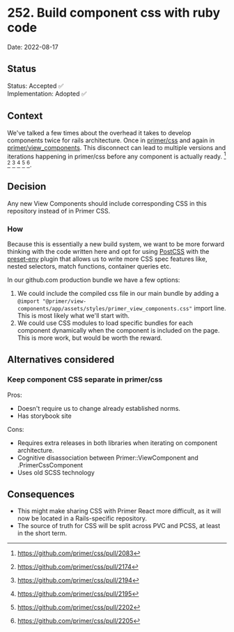 # 252. Build component css with ruby code

Date: 2022-08-17

## Status

Status: Accepted ✅\
Implementation: Adopted ✅

## Context

We've talked a few times about the overhead it takes to develop components twice for rails architecture. Once in [primer/css](https://github.com/primer/css/pull/2083) and again in [primer/view_components](https://github.com/primer/view_components/pull/1225). This disconnect can lead to multiple versions and iterations happening in primer/css before any component is actually ready. [^1] [^2] [^3] [^4] [^5] [^6].

## Decision

Any new View Components should include corresponding CSS in this repository instead of in Primer CSS.

### How

Because this is essentially a new build system, we want to be more forward thinking with the code written here and opt for using [PostCSS] with the [preset-env] plugin that allows us to write more CSS spec features like, nested selectors, match functions, container queries etc.

In our github.com production bundle we have a few options:

1. We could include the compiled css file in our main bundle by adding a `@import "@primer/view-components/app/assets/styles/primer_view_components.css"` import line. This is most likely what we'll start with.
2. We could use CSS modules to load specific bundles for each component dynamically when the component is included on the page. This is more work, but would be worth the reward.

[PostCSS]: https://postcss.org/
[preset-env]: https://preset-env.cssdb.org/
[^1]: https://github.com/primer/css/pull/2083
[^2]: https://github.com/primer/css/pull/2174
[^3]: https://github.com/primer/css/pull/2194
[^4]: https://github.com/primer/css/pull/2195
[^5]: https://github.com/primer/css/pull/2202
[^6]: https://github.com/primer/css/pull/2205

## Alternatives considered

### Keep component CSS separate in primer/css

Pros:

* Doesn't require us to change already established norms.
* Has storybook site

Cons:

* Requires extra releases in both libraries when iterating on component architecture.
* Cognitive disassociation between Primer::ViewComponent and .PrimerCssComponent
* Uses old SCSS technology

## Consequences

* This might make sharing CSS with Primer React more difficult, as it will now be located in a Rails-specific repository.
* The source of truth for CSS will be split across PVC and PCSS, at least in the short term.
